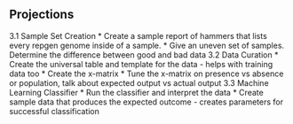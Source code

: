 ## Projections
3.1 Sample Set Creation 
    * Create a sample report of hammers that lists every repgen genome inside of a sample.
    * Give an uneven set of samples. Determine the difference between good and bad data
3.2 Data Curation
    * Create the universal table and template for the data - helps with training data too
    * Create the x-matrix
    * Tune the x-matrix on presence vs absence or population, talk about expected output vs actual output
3.3 Machine Learning Classifier
    * Run the classifier and interpret the data
    * Create sample data that produces the expected outcome - creates parameters for successful classification
